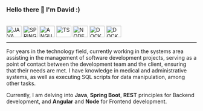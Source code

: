 ### Hello there 👋 I'm David :)


 
  
<div style="display: inline_block"><br>
  <img align="center" alt="JAVA" height="30" width="40" src="https://cdn.jsdelivr.net/gh/devicons/devicon/icons/java/java-original.svg">
  <img align="center" alt="SPRING" height="30" width="40" src="https://cdn.jsdelivr.net/gh/devicons/devicon/icons/spring/spring-original.svg">
  <img align="center" alt="ANGULAR" height="30" width="40" src="https://cdn.jsdelivr.net/gh/devicons/devicon/icons/angularjs/angularjs-plain.svg">
  <img align="center" alt="TS" height="30" width="40" src="https://cdn.jsdelivr.net/gh/devicons/devicon/icons/typescript/typescript-original.svg">
  <img align="center" alt="NODE" height="30" width="40" src="https://cdn.jsdelivr.net/gh/devicons/devicon/icons/nodejs/nodejs-original.svg">
  <img align="center" alt="DOCKER" height="30" width="40" src="https://cdn.jsdelivr.net/gh/devicons/devicon/icons/docker/docker-original.svg">
  <img align="center" alt="DOCKER" height="30" width="40" src="https://cdn.jsdelivr.net/gh/devicons/devicon/icons/git/git-original.svg">
  <br>
  <hr>

For years in the technology field, currently working in the systems area assisting in the management of software development projects, serving as a point of contact between the development team and the client, ensuring that their needs are met. I have knowledge in medical and administrative systems, as well as executing SQL scripts for data manipulation, among other tasks.

Currently, I am delving into <strong>Java</strong>, <strong>Spring Boot</strong>, <strong>REST</strong> principles for Backend development, and <strong>Angular</strong> and <strong>Node</strong> for Frontend development.


  

          
 
 

</div>

